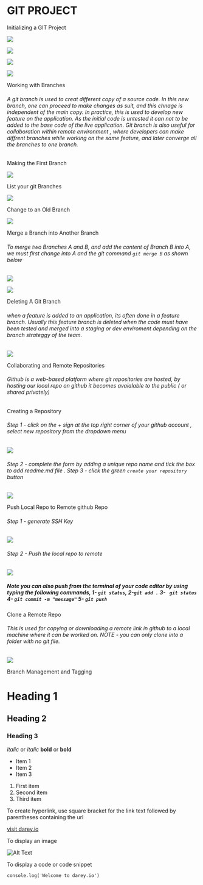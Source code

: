 # GIT PROJECT

Initializing a GIT Project

![](/img/01.init.png)

![](/img/02.commit.png)

![](/img/02-a.vi-msg.png)

![](/img/03.commit-msg.png)


Working with Branches

######   A git branch is used to creat different copy of a source code. In this new branch, one can proceed to make changes as suit, and this chnage is independent of the main copy. In practice, this is used to develop new feature on the application. As the initial code is untested it can not to be  added to the base code of the live application. Git branch is also useful for collaboration within remote environment , where developers can make diffrent branches while working on the same feature, and later converge all the branches to one branch.

Making the First Branch

![](/img/04.my-new-branch.png)

List your git Branches

![](/img/05.branch-list.png)

Change to an Old Branch

![](/img/06.switch-to-existing-branch.png)


Merge a Branch into Another Branch 

######  To merge two Branches A and B, and add the content of Branch B into A, we must first change into A and the git command  `git merge B` as shown below


![](/img/07.add-new-line.png)

![](/img/08.master-newbranch-merged.png)


Deleting A Git Branch

######  when a feature is added to an application, its often done in a feature branch. Usually this feature branch is deleted when the code must have been tested and merged into a staging or dev enviroment depending on the branch strateggy of the team. 






![](/img/09.delete-branch.png)



Collaborating and Remote Repositories

###### Github is a web-based platform where git repositories are hosted, by hosting our local repo on github it becomes avaialable to the public ( or shared privately)

Creating a Repository

###### Step 1 - click on the + sign at the top right corner of your github account , select new repository from the dropdown menu


![](/img/10.new-repo.png)

###### Step 2 - complete the form by adding a unique repo name and tick the box to add readme.md file . Step 3 - click the green `create your repository` button

![](/img/11.form.png)

Push Local Repo to Remote github Repo

###### Step 1  - generate SSH Key

![](/img/12.SSH-KEY.png)

###### Step 2 - Push the local repo to remote 


![](/img/13.push-to-remote.png)

##### Note you can also push from the terminal of your code editor by using typing the following commands, 1- `git status`, 2-`git add .` 3- ` git status` 4- `git commit -m "message"` 5- `git push`




Clone a Remote Repo

###### This is used for copying or downloading a remote link in github to a local machine where it can be worked on. NOTE - you can only clone into a folder with no git file.

![](/img/14.clone.png)

Branch Management and Tagging

# Heading 1
## Heading 2
### Heading 3

*italic* or _italic_
**bold** or __bold__

- Item 1
- Item 2
- Item 3


1. First item
2. Second item
3. Third item

To create hyperlink, use square bracket for the link text followed by parentheses containing the url

[visit darey.io](https://www.darey.io)

To display an image 

![Alt Text](https://example.com/image.jpg)

To display a code or code snippet

`console.log('Welcome to darey.io')`

